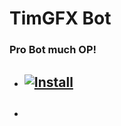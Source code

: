 # TimGFX Bot
### Pro Bot much OP!

- ## [![Install](https://i.imgur.com/hKHfyWz.png)](https://raw.githubusercontent.com/timgfx/timgfxbot/master/Script.js)
+ ## 
